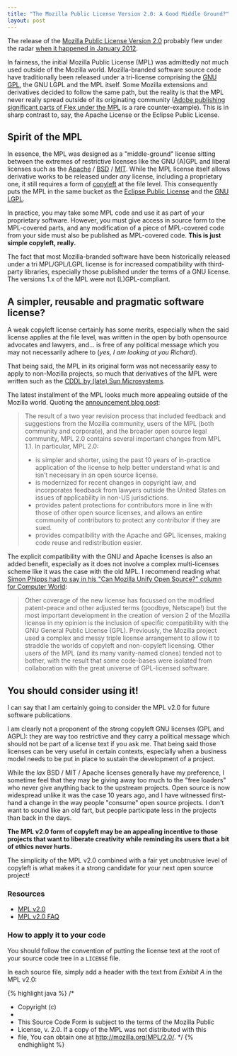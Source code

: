 ```yaml
---
title: "The Mozilla Public License Version 2.0: A Good Middle Ground?"
layout: post
---
```


The release of the [Mozilla Public License Version 2.0](http://www.mozilla.org/MPL/2.0/) probably flew under the radar [when it happened in January 2012](https://mpl.mozilla.org/2012/01/03/announcing-mpl-2-0/).

In fairness, the initial Mozilla Public License (MPL) was admittedly not much used outside of the Mozilla world. Mozilla-branded software source code have traditionally been released under a tri-license comprising the [GNU GPL](http://www.gnu.org/copyleft/gpl.html), the GNU LGPL and the MPL itself. Some Mozilla extensions and derivatives decided to follow the same path, but the reality is that the MPL never really spread outside of its originating community ([Adobe publishing significant parts of Flex under the MPL](http://www.adobe.com/products/eula/flex/flex3sdk.html) is a rare counter-example). This is in sharp contrast to, say, the Apache License or the Eclipse Public License.

## Spirit of the MPL

In essence, the MPL was designed as a "middle-ground" license sitting between the extremes of restrictive licenses like the GNU (A)GPL and liberal licenses such as the [Apache](http://www.apache.org/licenses/LICENSE-2.0) / [BSD](http://opensource.org/licenses/bsd-license.php/) / [MIT](http://opensource.org/licenses/mit-license.php/). While the MPL license itself allows derivative works to be released under *any* license, including a proprietary one, it still requires a form of [copyleft](http://www.gnu.org/copyleft/) at the file level. This consequently puts the MPL in the same bucket as the [Eclipse Public License](http://www.eclipse.org/legal/epl-v10.html) and the [GNU LGPL](http://www.gnu.org/licenses/lgpl.html).

In practice, you may take some MPL code and use it as part of your proprietary software. However, you must give access in source form to the MPL-covered parts, and any modification of a piece of MPL-covered code from your side must also be published as MPL-covered code. **This is just simple copyleft, really.**

The fact that most Mozilla-branded software have been historically released under a tri MPL/GPL/LGPL license is for increased compatibility with third-party libraries, especially those published under the terms of a GNU license. The versions 1.x of the MPL were not (L)GPL-compliant.

## A simpler, reusable and pragmatic software license?

A weak copyleft license certainly has some merits, especially when the said license applies at the file level, was written in the open by both opensource advocates and lawyers, and... is free of any political message which you may not necessarily adhere to (*yes, I am looking at you Richard*).

That being said, the MPL in its original form was not necessarily easy to apply to non-Mozilla projects, so much that derivatives of the MPL were written such as the [CDDL by (late) Sun Microsystems](http://opensource.org/licenses/cddl-1.0).

The latest installment of the MPL looks much more appealing outside of the Mozilla world. Quoting the [announcement blog post](https://mpl.mozilla.org/2012/01/03/announcing-mpl-2-0/):

> The result of a two year revision process that included feedback and suggestions from the Mozilla community, users of the MPL (both community and corporate), and the broader open source legal community, MPL 2.0 contains several important changes from MPL 1.1. In particular, MPL 2.0:
>
> * is simpler and shorter, using the past 10 years of in-practice application of the license to help better understand what is and isn’t necessary in an open source license.
> * is modernized for recent changes in copyright law, and incorporates feedback from lawyers outside the United States on issues of applicability in non-US jurisdictions.
> * provides patent protections for contributors more in line with those of other open source licenses, and allows an entire community of contributors to protect any contributor if they are sued.
> * provides compatibility with the Apache and GPL licenses, making code reuse and redistribution easier.

The explicit compatibility with the GNU and Apache licenses is also an added benefit, especially as it does not involve a complex multi-licenses scheme like it was the case with the old MPL. I recommend reading what [Simon Phipps had to say in his "Can Mozilla Unify Open Source?" column for Computer World](http://blogs.computerworlduk.com/simon-says/2012/01/can-mozilla-unify-open-source/index.htm):

> Other coverage of the new license has focussed on the modified patent-peace and other adjusted terms (goodbye, Netscape!) but the most important development in the creation of version 2 of the Mozilla license in my opinion is the inclusion of specific compatibility with the GNU General Public License (GPL). Previously, the Mozilla project used a complex and messy triple license arrangement to allow it to straddle the worlds of copyleft and non-copyleft licensing. Other users of the MPL (and its many vanity-named clones) tended not to bother, with the result that some code-bases were isolated from collaboration with the great universe of GPL-licensed software.

## You should consider using it!

I can say that I am certainly going to consider the MPL v2.0 for future software publications.

I am clearly not a proponent of the strong copyleft GNU licenses (GPL and AGPL): they are way too restrictive and they carry a political message which should not be part of a license text if you ask me. That being said those licenses can be very useful in certain contexts, especially when a business model needs to be put in place to sustain the development of a project.

While the *lax* BSD / MIT / Apache licenses generally have my preference, I sometime feel that they may be giving away too much to the "free loaders" who never give anything back to the upstream projects. Open source is now widespread unlike it was the case 10 years ago, and I have witnessed first-hand a change in the way people "consume" open source projects. I don't want to sound like an old fart, but people participate less in the projects than back in the days.

**The MPL v2.0 form of copyleft may be an appealing incentive to those projects that want to liberate creativity while reminding its users that a bit of ethics never hurts.**

The simplicity of the MPL v2.0 combined with a fair yet unobtrusive level of copyleft is what makes it a strong candidate for your next open source project!

### Resources

* [MPL v2.0](http://www.mozilla.org/MPL/2.0/)
* [MPL v2.0 FAQ](http://www.mozilla.org/MPL/2.0/FAQ.html)

### How to apply it to your code

You should follow the convention of putting the license text at the root of your source code tree in a `LICENSE` file.

In each source file, simply add a header with the text from *Exhibit A* in the MPL v2.0:

{% highlight java %}
/*
 * Copyright (c) <year> <copyright holders>
 *
 * This Source Code Form is subject to the terms of the Mozilla Public
 * License, v. 2.0. If a copy of the MPL was not distributed with this
 * file, You can obtain one at http://mozilla.org/MPL/2.0/.
 */
{% endhighlight %}

